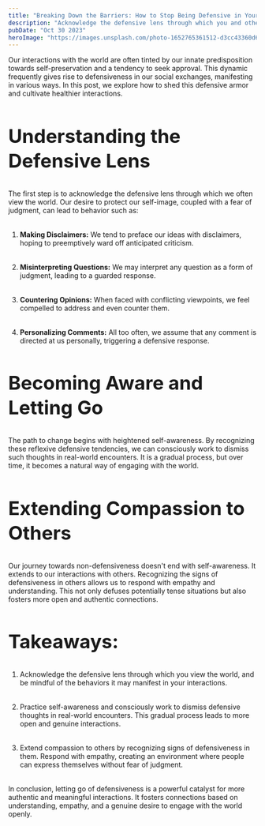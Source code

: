 ```yaml
---
title: "Breaking Down the Barriers: How to Stop Being Defensive in Your Interactions"
description: "Acknowledge the defensive lens through which you and others might be using to view the world"
pubDate: "Oct 30 2023"
heroImage: "https://images.unsplash.com/photo-1652765361512-d3cc43360d6a?auto=format&fit=crop&q=80&w=1515&ixlib=rb-4.0.3&ixid=M3wxMjA3fDB8MHxwaG90by1wYWdlfHx8fGVufDB8fHx8fA%3D%3D"
---
```


<style>
  p{
    margin-bottom:2rem;
  }
  ul li::marker{
    color:#754d18; 
  }
  img {
    border-radius:4px;
    /* filter: drop-shadow(0px 4px 5px #1C25204D); */
  }
  h1{
		line-height: 120%;
	}
  h2{
    font-size: 2.4rem;
	  line-height: 130%;
  }
</style>

Our interactions with the world are often tinted by our innate predisposition towards self-preservation and a tendency to seek approval. This dynamic frequently gives rise to defensiveness in our social exchanges, manifesting in various ways. In this post, we explore how to shed this defensive armor and cultivate healthier interactions.

## Understanding the Defensive Lens

The first step is to acknowledge the defensive lens through which we often view the world. Our desire to protect our self-image, coupled with a fear of judgment, can lead to behavior such as:

1. **Making Disclaimers:** We tend to preface our ideas with disclaimers, hoping to preemptively ward off anticipated criticism.
    
2. **Misinterpreting Questions:** We may interpret any question as a form of judgment, leading to a guarded response.
    
3. **Countering Opinions:** When faced with conflicting viewpoints, we feel compelled to address and even counter them.
    
4. **Personalizing Comments:** All too often, we assume that any comment is directed at us personally, triggering a defensive response.
    

## Becoming Aware and Letting Go

The path to change begins with heightened self-awareness. By recognizing these reflexive defensive tendencies, we can consciously work to dismiss such thoughts in real-world encounters. It is a gradual process, but over time, it becomes a natural way of engaging with the world.

## Extending Compassion to Others

Our journey towards non-defensiveness doesn't end with self-awareness. It extends to our interactions with others. Recognizing the signs of defensiveness in others allows us to respond with empathy and understanding. This not only defuses potentially tense situations but also fosters more open and authentic connections.

## Takeaways:

1. Acknowledge the defensive lens through which you view the world, and be mindful of the behaviors it may manifest in your interactions.
    
2. Practice self-awareness and consciously work to dismiss defensive thoughts in real-world encounters. This gradual process leads to more open and genuine interactions.
    
3. Extend compassion to others by recognizing signs of defensiveness in them. Respond with empathy, creating an environment where people can express themselves without fear of judgment.
    

In conclusion, letting go of defensiveness is a powerful catalyst for more authentic and meaningful interactions. It fosters connections based on understanding, empathy, and a genuine desire to engage with the world openly.